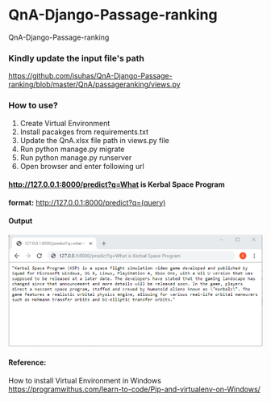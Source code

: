 # QnA-Django-Passage-ranking
QnA-Django-Passage-ranking

### Kindly update the input file's path<br />
https://github.com/isuhas/QnA-Django-Passage-ranking/blob/master/QnA/passageranking/views.py<br />

### How to use?<br />
1. Create Virtual Environment<br />
2. Install pacakges from requirements.txt<br />
3. Update the QnA.xlsx file path in views.py file<br />
4. Run python manage.py migrate <br />
5. Run python manage.py runserver <br />
6. Open browser and enter following url<br />

#### http://127.0.0.1:8000/predict?q=What is Kerbal Space Program<br />
<b>format:</b> http://127.0.0.1:8000/predict?q=(query)<br />

#### Output
![alt text](https://github.com/isuhas/QnA-Django-Passage-ranking/blob/master/output.PNG)

#### Reference:<br />
How to install Virtual Environment in Windows<br />
https://programwithus.com/learn-to-code/Pip-and-virtualenv-on-Windows/<br />

